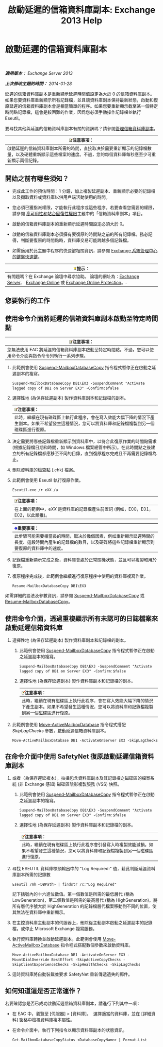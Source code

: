 ﻿---
title: '啟動延遲的信箱資料庫副本: Exchange 2013 Help'
TOCTitle: 啟動延遲的信箱資料庫副本
ms:assetid: 493d9c40-644d-49d6-9291-949acbcfdcb6
ms:mtpsurl: https://technet.microsoft.com/zh-tw/library/Dd979786(v=EXCHG.150)
ms:contentKeyID: 50473064
ms.date: 05/21/2018
mtps_version: v=EXCHG.150
ms.translationtype: MT
---

# 啟動延遲的信箱資料庫副本

 

_**適用版本：** Exchange Server 2013_

_**上次修改主題的時間：** 2014-01-28_

延遲的信箱資料庫副本是重新顯示延遲時間值設定為大於 0 的信箱資料庫副本。如果您要資料庫重新顯示所有記錄檔，並且讓資料庫副本保持最新狀態，啟動和復原延遲的信箱資料庫副本會是相當簡單的程序。如果您要重新顯示截至某一個特定時間點記錄檔，這會是較困難的作業，因爲您必須手動操作記錄檔並執行 Eseutil。

要尋找其他與延遲的信箱資料庫副本有關的資訊嗎？請參閱[管理信箱資料庫副本](managing-mailbox-database-copies-exchange-2013-help.md)。

<table>
<thead>
<tr class="header">
<th><img src="images/Bb124558.note(EXCHG.150).gif" title="注意事項" alt="注意事項" />注意事項：</th>
</tr>
</thead>
<tbody>
<tr class="odd">
<td>啟動延遲的信箱資料庫副本所需的時間，直接取决於需要重新顯示的記錄檔數量，以及硬體重新顯示這些檔案的速度。不過，您的每個資料庫每秒應至少可重新顯示兩個記錄。</td>
</tr>
</tbody>
</table>


## 開始之前有哪些須知？

  - 完成此工作的預估時間：1 分鐘，加上複製延遲副本、重新顯示必要的記錄檔以及擷取資料或資料庫以供用戶端活動使用的時間。

  - 您必須已獲指派權限，才能執行此程序或這些程序。若要查看您需要的權限，請參閱 [高可用性和站台回復性權限](high-availability-and-site-resilience-permissions-exchange-2013-help.md)主題中的「信箱資料庫副本」項目。

  - 啟動的信箱資料庫副本的重新顯示延遲時間設定必須大於 0。

  - 啟動的信箱資料庫副本必須擁有要復原的時間點之前的所有記錄檔。務必記得，判斷要復原的時間點時，資料庫交易可能跨越多個記錄檔。

  - 如需適用於此主題中程序的快速鍵相關資訊，請參閱 [Exchange 系統管理中心的鍵盤快速鍵](keyboard-shortcuts-in-the-exchange-admin-center-exchange-online-protection-help.md)。

<table>
<thead>
<tr class="header">
<th><img src="images/Bb124558.tip(EXCHG.150).gif" title="提示" alt="提示" />提示：</th>
</tr>
</thead>
<tbody>
<tr class="odd">
<td>有問題嗎？在 Exchange 論壇中尋求協助。 論壇的網址為：<a href="https://go.microsoft.com/fwlink/p/?linkid=60612">Exchange Server</a>、 <a href="https://go.microsoft.com/fwlink/p/?linkid=267542">Exchange Online</a> 或 <a href="https://go.microsoft.com/fwlink/p/?linkid=285351">Exchange Online Protection</a>。.</td>
</tr>
</tbody>
</table>


## 您要執行的工作

## 使用命令介面將延遲的信箱資料庫副本啟動至特定時間點

<table>
<thead>
<tr class="header">
<th><img src="images/Bb124558.note(EXCHG.150).gif" title="注意事項" alt="注意事項" />注意事項：</th>
</tr>
</thead>
<tbody>
<tr class="odd">
<td>您無法使用 EAC 將延遲的信箱資料庫副本啟動至特定時間點。不過，您可以使用命令介面與指令命令列執行一系列步驟。</td>
</tr>
</tbody>
</table>


1.  此範例會使用 [Suspend-MailboxDatabaseCopy](https://technet.microsoft.com/zh-tw/library/dd351074\(v=exchg.150\)) 指令程式暫停正在啟動之延遲副本的複寫。
    
        Suspend-MailboxDatabaseCopy DB1\EX3 -SuspendComment "Activate lagged copy of DB1 on Server EX3" -Confirm:$false

2.  選擇性地 (為保存延遲副本) 製作資料庫副本和記錄檔的副本。
    
    <table>
    <thead>
    <tr class="header">
    <th><img src="images/Bb124558.note(EXCHG.150).gif" title="注意事項" alt="注意事項" />注意事項：</th>
    </tr>
    </thead>
    <tbody>
    <tr class="odd">
    <td>此時，繼續在現有磁碟區上執行此程序，會在寫入效能大幅下降的情況下產生副本。如果不希望發生這種情況，您可以將資料庫和記錄檔複製到另一個磁碟區進行復原。</td>
    </tr>
    </tbody>
    </table>


3.  決定需要將哪些記錄檔重新顯示到資料庫中，以符合此復原作業的時間點需求 (根據記錄檔日期和時間，如 Windows 檔案總管中所示)。在此時間點之後建立的所有記錄檔都應移至不同的目錄，直到復原程序完成且不再需要記錄檔為止。

4.  刪除資料庫的檢查點 (.chk) 檔案。

5.  此範例會使用 Eseutil 執行復原作業。
    
        Eseutil.exe /r eXX /a
    
    <table>
    <thead>
    <tr class="header">
    <th><img src="images/Bb124558.note(EXCHG.150).gif" title="注意事項" alt="注意事項" />注意事項：</th>
    </tr>
    </thead>
    <tbody>
    <tr class="odd">
    <td>在上面的範例中，e<em>XX</em> 是資料庫的記錄檔產生前置詞 (例如，E00，E01，E02，以此類推)。</td>
    </tr>
    </tbody>
    </table>
    
    <table>
    <thead>
    <tr class="header">
    <th><img src="images/Bb124558.important(EXCHG.150).gif" title="重要事項" alt="重要事項" />重要事項：</th>
    </tr>
    </thead>
    <tbody>
    <tr class="odd">
    <td>此步驟可能需要相當長的時間，取决於幾個因素，例如重新顯示延遲時間的長度、這段時間內產生的記錄檔的數目，以及硬碟將這些記錄檔重新顯示到要復原的資料庫中的速度。</td>
    </tr>
    </tbody>
    </table>


6.  記錄檔重新顯示完成之後，資料庫會處於正常關機狀態，並且可以複製和用於復原。

7.  復原程序完成後，此範例會繼續進行復原程序中使用的資料庫複寫作業。
    
        Resume-MailboxDatabaseCopy DB1\EX3

如需詳細的語法及參數資訊，請參閱 [Suspend-MailboxDatabaseCopy](https://technet.microsoft.com/zh-tw/library/dd351074\(v=exchg.150\)) 或 [Resume-MailboxDatabaseCopy](https://technet.microsoft.com/zh-tw/library/dd335220\(v=exchg.150\))。

## 使用命令介面，透過重複顯示所有未認可的日誌檔案來啟動延遲信箱資料庫

1.  選擇性地 (為保存延遲副本) 製作資料庫副本和記錄檔的副本。
    
    1.  此範例會使用 [Suspend-MailboxDatabaseCopy](https://technet.microsoft.com/zh-tw/library/dd351074\(v=exchg.150\)) 指令程式暫停正在啟動之延遲副本的複寫。
        
            Suspend-MailboxDatabaseCopy DB1\EX3 -SuspendComment "Activate lagged copy of DB1 on Server EX3" -Confirm:$false
    
    2.  選擇性地 (為保存延遲副本) 製作資料庫副本和記錄檔的副本。
        
        <table>
        <thead>
        <tr class="header">
        <th><img src="images/Bb124558.note(EXCHG.150).gif" title="注意事項" alt="注意事項" />注意事項：</th>
        </tr>
        </thead>
        <tbody>
        <tr class="odd">
        <td>此時，繼續在現有磁碟區上執行此程序，會在寫入效能大幅下降的情況下產生副本。如果不希望發生這種情況，您可以將資料庫和記錄檔複製到另一個磁碟區進行復原。</td>
        </tr>
        </tbody>
        </table>


2.  此範例會使用 [Move-ActiveMailboxDatabase](https://technet.microsoft.com/zh-tw/library/dd298068\(v=exchg.150\)) 指令程式搭配 *SkipLagChecks* 參數，啟動延遲信箱資料庫副本。
    
        Move-ActiveMailboxDatabase DB1 -ActivateOnServer EX3 -SkipLagChecks

## 在命令介面中使用 SafetyNet 復原啟動延遲信箱資料庫副本

1.  或者（為保存遲延複本），拍攝包含資料庫副本及其記錄檔之磁碟區的檔案系統 (非 Exchange 感知) 磁碟區陰影複製服務 (VSS) 快照。
    
    1.  此範例會使用 [Suspend-MailboxDatabaseCopy](https://technet.microsoft.com/zh-tw/library/dd351074\(v=exchg.150\)) 指令程式暫停正在啟動之延遲副本的複寫。
        
            Suspend-MailboxDatabaseCopy DB1\EX3 -SuspendComment "Activate lagged copy of DB1 on Server EX3" -Confirm:$false
    
    2.  選擇性地 (為保存延遲副本) 製作資料庫副本和記錄檔的副本。
        
        <table>
        <thead>
        <tr class="header">
        <th><img src="images/Bb124558.note(EXCHG.150).gif" title="注意事項" alt="注意事項" />注意事項：</th>
        </tr>
        </thead>
        <tbody>
        <tr class="odd">
        <td>此時，繼續在現有磁碟區上執行此程序會引發寫入時複製效能減損。如果不希望發生這種情況，您可以將資料庫和記錄檔複製到另一個磁碟區進行復原。</td>
        </tr>
        </tbody>
        </table>


2.  尋找 ESEUTIL 資料庫標頭輸出中的 "Log Required:" 值，藉此判斷延遲資料庫副本所需的記錄數
    
        Eseutil /mh <DBPath> | findstr /c:"Log Required"
    
    記下括號內的十六進位數值。第一個數值是所需的最低層代 (稱為 LowGeneration)，第二個數值是所需的最高層代 (稱為 HighGeneration)。將所有層代序號大於 HighGeneration 的記錄檔層代檔案移動到不同的位置，使其無法在資料庫中重新顯示。

3.  在主控資料庫主動副本的伺服器上，刪除從主動副本啟動之延遲副本的記錄檔，或停止 Microsoft Exchange 複寫服務。

4.  執行資料庫轉換並啟動延遲副本。此範例會使用 [Move-ActiveMailboxDatabase](https://technet.microsoft.com/zh-tw/library/dd298068\(v=exchg.150\)) 指令程式搭配數個參數來啟動資料庫。
    
        Move-ActiveMailboxDatabase DB1 -ActivateOnServer EX3 -MountDialOverride BestEffort -SkipActiveCopyChecks -SkipClientExperienceChecks -SkipHealthChecks -SkipLagChecks

5.  這時資料庫將自動裝載並要求 SafetyNet 重新傳遞遺失的郵件。

## 如何知道這是否正常運作？

若要確認您是否已成功啟動延遲信箱資料庫副本，請進行下列其中一項：

  - 在 EAC 中，瀏覽至 \[伺服器\] \> \[資料庫\]。  選擇適當的資料庫，並在 \[詳細資料\] 窗格中檢視資料庫複本屬性。

  - 在命令介面中，執行下列指令以顯示資料庫副本的狀態資訊。
    
        Get-MailboxDatabaseCopyStatus <DatabaseCopyName> | Format-List

